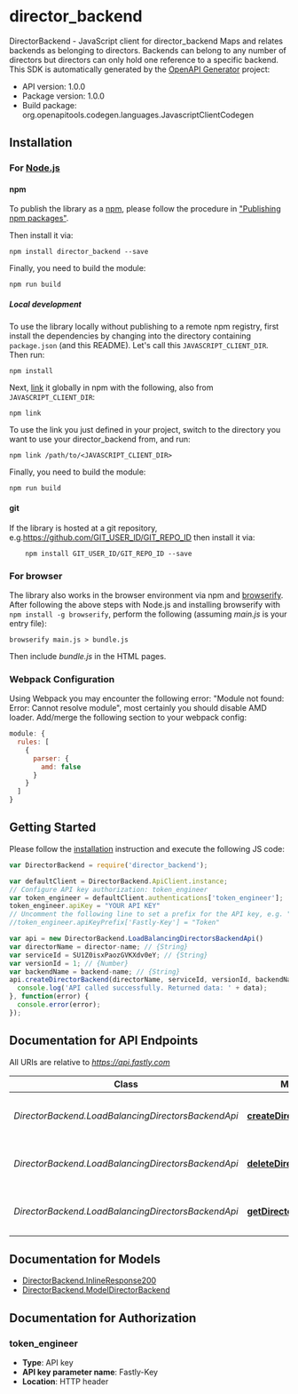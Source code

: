 # director_backend

DirectorBackend - JavaScript client for director_backend
Maps and relates backends as belonging to directors. Backends can belong to any number of directors but directors can only hold one reference to a specific backend.
This SDK is automatically generated by the [OpenAPI Generator](https://openapi-generator.tech) project:

- API version: 1.0.0
- Package version: 1.0.0
- Build package: org.openapitools.codegen.languages.JavascriptClientCodegen

## Installation

### For [Node.js](https://nodejs.org/)

#### npm

To publish the library as a [npm](https://www.npmjs.com/), please follow the procedure in ["Publishing npm packages"](https://docs.npmjs.com/getting-started/publishing-npm-packages).

Then install it via:

```shell
npm install director_backend --save
```

Finally, you need to build the module:

```shell
npm run build
```

##### Local development

To use the library locally without publishing to a remote npm registry, first install the dependencies by changing into the directory containing `package.json` (and this README). Let's call this `JAVASCRIPT_CLIENT_DIR`. Then run:

```shell
npm install
```

Next, [link](https://docs.npmjs.com/cli/link) it globally in npm with the following, also from `JAVASCRIPT_CLIENT_DIR`:

```shell
npm link
```

To use the link you just defined in your project, switch to the directory you want to use your director_backend from, and run:

```shell
npm link /path/to/<JAVASCRIPT_CLIENT_DIR>
```

Finally, you need to build the module:

```shell
npm run build
```

#### git

If the library is hosted at a git repository, e.g.https://github.com/GIT_USER_ID/GIT_REPO_ID
then install it via:

```shell
    npm install GIT_USER_ID/GIT_REPO_ID --save
```

### For browser

The library also works in the browser environment via npm and [browserify](http://browserify.org/). After following
the above steps with Node.js and installing browserify with `npm install -g browserify`,
perform the following (assuming *main.js* is your entry file):

```shell
browserify main.js > bundle.js
```

Then include *bundle.js* in the HTML pages.

### Webpack Configuration

Using Webpack you may encounter the following error: "Module not found: Error:
Cannot resolve module", most certainly you should disable AMD loader. Add/merge
the following section to your webpack config:

```javascript
module: {
  rules: [
    {
      parser: {
        amd: false
      }
    }
  ]
}
```

## Getting Started

Please follow the [installation](#installation) instruction and execute the following JS code:

```javascript
var DirectorBackend = require('director_backend');

var defaultClient = DirectorBackend.ApiClient.instance;
// Configure API key authorization: token_engineer
var token_engineer = defaultClient.authentications['token_engineer'];
token_engineer.apiKey = "YOUR API KEY"
// Uncomment the following line to set a prefix for the API key, e.g. "Token" (defaults to null)
//token_engineer.apiKeyPrefix['Fastly-Key'] = "Token"

var api = new DirectorBackend.LoadBalancingDirectorsBackendApi()
var directorName = director-name; // {String} 
var serviceId = SU1Z0isxPaozGVKXdv0eY; // {String} 
var versionId = 1; // {Number} 
var backendName = backend-name; // {String} 
api.createDirectorBackend(directorName, serviceId, versionId, backendName).then(function(data) {
  console.log('API called successfully. Returned data: ' + data);
}, function(error) {
  console.error(error);
});


```

## Documentation for API Endpoints

All URIs are relative to *https://api.fastly.com*

Class | Method | HTTP request | Description
------------ | ------------- | ------------- | -------------
*DirectorBackend.LoadBalancingDirectorsBackendApi* | [**createDirectorBackend**](docs/LoadBalancingDirectorsBackendApi.md#createDirectorBackend) | **POST** /service/{service_id}/version/{version_id}/director/{director_name}/backend/{backend_name} | Create a director-backend relationship
*DirectorBackend.LoadBalancingDirectorsBackendApi* | [**deleteDirectorBackend**](docs/LoadBalancingDirectorsBackendApi.md#deleteDirectorBackend) | **DELETE** /service/{service_id}/version/{version_id}/director/{director_name}/backend/{backend_name} | Delete a director-backend relationship
*DirectorBackend.LoadBalancingDirectorsBackendApi* | [**getDirectorBackend**](docs/LoadBalancingDirectorsBackendApi.md#getDirectorBackend) | **GET** /service/{service_id}/version/{version_id}/director/{director_name}/backend/{backend_name} | Get a director-backend relationship


## Documentation for Models

 - [DirectorBackend.InlineResponse200](docs/InlineResponse200.md)
 - [DirectorBackend.ModelDirectorBackend](docs/ModelDirectorBackend.md)


## Documentation for Authorization



### token_engineer


- **Type**: API key
- **API key parameter name**: Fastly-Key
- **Location**: HTTP header

